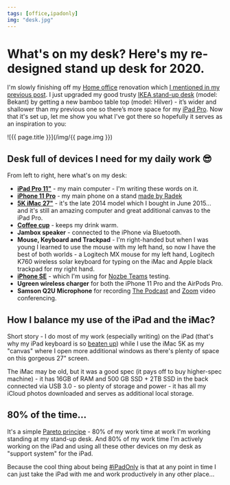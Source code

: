```yaml
---
tags: [office,ipadonly]
img: "desk.jpg"
---
```


# What's on my desk? Here's my re-designed stand up desk for 2020.

I'm slowly finishing off my [Home office](/office) renovation which [I mentioned in my previous post](https://sliwinski.com/office2020). I just upgraded my good trusty [IKEA stand-up desk](https://sliwinski.com/homeoffice2015/) (model: Bekant) by getting a new bamboo table top (model: Hilver) - it’s wider and shallower than my previous one so there’s more space for my [iPad Pro](/ipadonly). Now that it's set up, let me show you what I've got there so hopefully it serves as an inspiration to you:

<!--More-->

![{{ page.title }}](/img/{{ page.img }})



## Desk full of devices I need for my daily work 😎

From left to right, here what's on my desk:

- **[iPad Pro 11"](https://sliwinski.com/whichipad)** - my main computer - I'm writing these words on it.
- **[iPhone 11 Pro](https://sliwinski.com/photo)** - my main phone on a stand [made by Radek](/podcast-195)
- **[5K iMac 27"](https://sliwinski.com/lastmac)** - it's the late 2014 model which I bought in June 2015... and it's still an amazing computer and great additional canvas to the iPad Pro.
- **[Coffee cup](https://sliwinski.com/coffee)** - keeps my drink warm.
- **Jambox speaker** - connected to the iPhone via Bluetooth.
- **Mouse, Keyboard and Trackpad** - I'm right-handed but when I was young I learned to use the mouse with my left hand, so now I have the best of both worlds - a Logitech MX mouse for my left hand, Logitech K760 wireless solar keyboard for typing on the iMac and Apple black trackpad for my right hand.
- **[iPhone SE](https://sliwinski.com/iphonese)** - which I'm using for [Nozbe Teams](https://nozbe.com/teams) testing.
- **Ugreen wireless charger** for both the iPhone 11 Pro and the AirPods Pro.
- **Samson Q2U Microphone** for recording [The Podcast](/podcast) and [Zoom](https://sliwinski.com/zoom) video conferencing.

## How I balance my use of the iPad and the iMac?

Short story - I do most of my work (especially writing) on the iPad (that's why my iPad keyboard is so [beaten up](https://sliwinski.com/dad/)) while I use the iMac 5K as my "canvas" where I open more additional windows as there's plenty of space on this gorgeous 27" screen.

The iMac may be old, but it was a good spec (it pays off to buy higher-spec machine) - it has 16GB of RAM and 500 GB SSD + 2TB SSD in the back connected via USB 3.0 - so plenty of storage and power - it has all my iCloud photos downloaded and serves as additional local storage.

## 80% of the time...

It's a simple [Pareto principe](https://en.wikipedia.org/wiki/Pareto_principle) - 80% of my work time at work I'm working standing at my stand-up desk. And 80% of my work time I'm actively working on the iPad and using all these other devices on my desk as "support system" for the iPad.

Because the cool thing about being [#iPadOnly](/ipadonly) is that at any point in time I can just take the iPad with me and work productively in any other place...

[n]: https://michael.gratis/nozbe
[p]: /podcast
